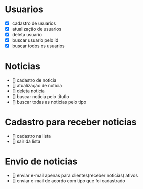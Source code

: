 # Usuarios

- [x] cadastro de usuarios
- [x] atualização de usuarios
- [x] deleta usuario
- [x] buscar usuario pelo id
- [x] buscar todos os usuarios

# Noticias

- [] cadastro de noticia
- [] atualização de noticia
- [] deleta noticia
- [] buscar noticia pelo titutlo
- [] buscar todas as noticias pelo tipo

# Cadastro para receber noticias

- [] cadastro na lista
- [] sair da lista

# Envio de noticias

- [] enviar e-mail apenas para clientes(receber noticias) ativos
- [] enviar e-mail de acordo com tipo que foi cadastrado
